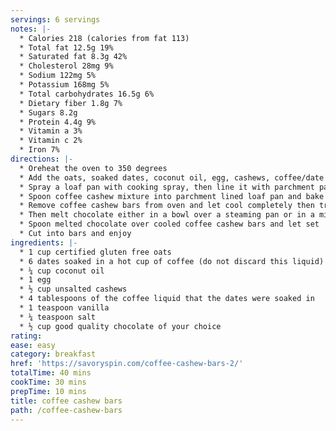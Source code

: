 ```yaml
---
servings: 6 servings
notes: |-
  * Calories 218 (calories from fat 113)
  * Total fat 12.5g 19%
  * Saturated fat 8.3g 42%
  * Cholesterol 28mg 9%
  * Sodium 122mg 5%
  * Potassium 168mg 5%
  * Total carbohydrates 16.5g 6%
  * Dietary fiber 1.8g 7%
  * Sugars 8.2g
  * Protein 4.4g 9%
  * Vitamin a 3%
  * Vitamin c 2%
  * Iron 7%
directions: |-
  * Oreheat the oven to 350 degrees
  * Add the oats, soaked dates, coconut oil, egg, cashews, coffee/date liquid, vanilla, and salt into a high powered blender or food processor and blend till well incorporated (the mixture will be wet and somewhat sticky)
  * Spray a loaf pan with cooking spray, then line it with parchment paper
  * Spoon coffee cashew mixture into parchment lined loaf pan and bake for 25-30 minutes
  * Remove coffee cashew bars from oven and let cool completely then trim off the edges.
  * Then melt chocolate either in a bowl over a steaming pan or in a microwave safe bowl in the microwave at 25-30 second intervals - checking and stirring between each interval
  * Spoon melted chocolate over cooled coffee cashew bars and let set
  * Cut into bars and enjoy
ingredients: |-
  * 1 cup certified gluten free oats
  * 6 dates soaked in a hot cup of coffee (do not discard this liquid)
  * ¼ cup coconut oil
  * 1 egg
  * ½ cup unsalted cashews
  * 4 tablespoons of the coffee liquid that the dates were soaked in
  * 1 teaspoon vanilla
  * ¼ teaspoon salt
  * ½ cup good quality chocolate of your choice
rating:
ease: easy
category: breakfast
href: 'https://savoryspin.com/coffee-cashew-bars-2/'
totalTime: 40 mins
cookTime: 30 mins
prepTime: 10 mins
title: coffee cashew bars
path: /coffee-cashew-bars
---
```

